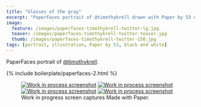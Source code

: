 ```yaml
---
title: "Glasses of the gray"
excerpt: "PaperFaces portrait of @timothykrell drawn with Paper by 53 on an iPad."
image: 
  feature: /images/paperfaces-timothykrell-twitter-lg.jpg
  teaser: /images/paperfaces-timothykrell-twitter-teaser.jpg
  thumb: /images/paperfaces-timothykrell-twitter-150.jpg
tags: [portrait, illustration, Paper by 53, black and white]
---
```


PaperFaces portrait of [@timothykrell](http://twitter.com/timothykrell).

{% include boilerplate/paperfaces-2.html %}

<figure class="third">
  <a href="{{ site.url }}/images/paperfaces-timothykrell-process-1-lg.jpg"><img src="{{ site.url }}/images/paperfaces-timothykrell-process-1-600.jpg" alt="Work in process screenshot"></a>
  <a href="{{ site.url }}/images/paperfaces-timothykrell-process-2-lg.jpg"><img src="{{ site.url }}/images/paperfaces-timothykrell-process-2-600.jpg" alt="Work in process screenshot"></a>
  <a href="{{ site.url }}/images/paperfaces-timothykrell-process-3-lg.jpg"><img src="{{ site.url }}/images/paperfaces-timothykrell-process-3-600.jpg" alt="Work in process screenshot"></a>
  <a href="{{ site.url }}/images/paperfaces-timothykrell-process-4-lg.jpg"><img src="{{ site.url }}/images/paperfaces-timothykrell-process-4-600.jpg" alt="Work in process screenshot"></a>
  <figcaption>Work in progress screen captures Made with Paper.</figcaption>
</figure>